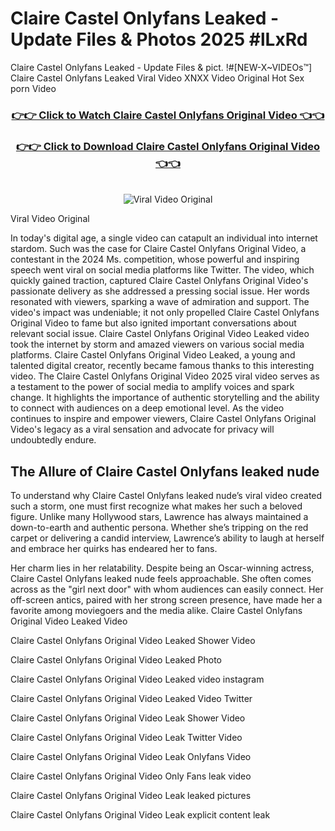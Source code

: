 # Claire Castel Onlyfans Leaked - Update Files & Photos 2025 #lLxRd

Claire Castel Onlyfans Leaked - Update Files & pict. !#[NEW-X~VIDEOs™] Claire Castel Onlyfans Leaked Viral Video XNXX Video Original Hot Sex porn Video
<br>
<div align="center">
<h3><a href="https://links2leaks.com?utm_source=clairecastel&utm_medium=gitlong" rel="nofollow">👉👉 Click to Watch Claire Castel Onlyfans Original Video 👈👈</a></h3>
<h3><a href="https://links2leaks.com?utm_source=clairecastel&utm_medium=gitlong" rel="nofollow">👉👉 Click to Download Claire Castel Onlyfans Original Video 👈👈</a></h3>
<br>
<a href="https://links2leaks.com?utm_source=clairecastel&utm_medium=gitlong" rel="nofollow"><img src="https://i.ibb.co/Gkj2r4b/banner.png" alt="Viral Video Original" style="max-width: 100%; display: inline-block;" data-target="animated-image.originalImage"></a>
</div>

Viral Video Original

In today's digital age, a single video can catapult an individual into internet stardom. Such was the case for Claire Castel Onlyfans Original Video, a contestant in the 2024 Ms. competition, whose powerful and inspiring speech went viral on social media platforms like Twitter.
The video, which quickly gained traction, captured Claire Castel Onlyfans Original Video's passionate delivery as she addressed a pressing social issue. Her words resonated with viewers, sparking a wave of admiration and support. The video's impact was undeniable; it not only propelled Claire Castel Onlyfans Original Video to fame but also ignited important conversations about relevant social issue.
Claire Castel Onlyfans Original Video Leaked video took the internet by storm and amazed viewers on various social media platforms. Claire Castel Onlyfans Original Video Leaked, a young and talented digital creator, recently became famous thanks to this interesting video.
The Claire Castel Onlyfans Original Video 2025 viral video serves as a testament to the power of social media to amplify voices and spark change. It highlights the importance of authentic storytelling and the ability to connect with audiences on a deep emotional level. As the video continues to inspire and empower viewers, Claire Castel Onlyfans Original Video's legacy as a viral sensation and advocate for privacy will undoubtedly endure.

<h2>The Allure of Claire Castel Onlyfans leaked nude</h2>


To understand why Claire Castel Onlyfans leaked nude’s viral video created such a storm, one must first recognize what makes her such a beloved figure. Unlike many Hollywood stars, Lawrence has always maintained a down-to-earth and authentic persona. Whether she’s tripping on the red carpet or delivering a candid interview, Lawrence’s ability to laugh at herself and embrace her quirks has endeared her to fans.

Her charm lies in her relatability. Despite being an Oscar-winning actress, Claire Castel Onlyfans leaked nude feels approachable. She often comes across as the "girl next door" with whom audiences can easily connect. Her off-screen antics, paired with her strong screen presence, have made her a favorite among moviegoers and the media alike.
Claire Castel Onlyfans Original Video Leaked Video

Claire Castel Onlyfans Original Video Leaked Shower Video

Claire Castel Onlyfans Original Video Leaked Photo

Claire Castel Onlyfans Original Video Leaked video instagram

Claire Castel Onlyfans Original Video Leaked Video Twitter

Claire Castel Onlyfans Original Video Leak Shower Video

Claire Castel Onlyfans Original Video Leak Twitter Video

Claire Castel Onlyfans Original Video Leak Onlyfans Video

Claire Castel Onlyfans Original Video Only Fans leak video

Claire Castel Onlyfans Original Video Leak leaked pictures

Claire Castel Onlyfans Original Video Leak explicit content leak